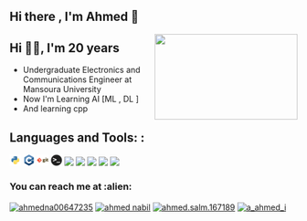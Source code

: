 ## Hi there , I'm Ahmed 👋

<img align='right' src="https://media.giphy.com/media/836HiJc7pgzy8iNXCn/giphy.gif" width="250" height="150">

## Hi 🙋‍♂️, I'm 20 years 
- Undergraduate Electronics and Communications Engineer at Mansoura University
- Now I'm Learning AI [ML , DL ]
- And learning cpp 

<h2>Languages and Tools: :</h2>

<code><img height="20" src="https://raw.githubusercontent.com/github/explore/80688e429a7d4ef2fca1e82350fe8e3517d3494d/topics/python/python.png"></code>
<code><img height="20" src="https://raw.githubusercontent.com/github/explore/80688e429a7d4ef2fca1e82350fe8e3517d3494d/topics/cpp/cpp.png"></code>
<code><img height="20" src="https://raw.githubusercontent.com/github/explore/80688e429a7d4ef2fca1e82350fe8e3517d3494d/topics/git/git.png"></code>
<code><img height="20" src="https://raw.githubusercontent.com/github/explore/80688e429a7d4ef2fca1e82350fe8e3517d3494d/topics/terminal/terminal.png"></code>
<code><img height="20" src="https://img.shields.io/badge/Jupyter-white?logo=Jupyter)https://img.shields.io/badge/Jupyter-white?logo=Jupyter"></code>
<code><img height="20" src="https://img.shields.io/badge/Pandas-darkred?logo=Pandas"></code>
<code><img height="20" src="https://img.shields.io/badge/-Numpy-lightgray?style=flat&logo=Numpy&logoColor=white&link=https://github.com/Quananhle/Python-AWS-TradingAI)](https://github.com/Quananhle/Python-AWS-TradingAI"></code>
<code><img height="20" src="https://img.shields.io/badge/-Matplotlib-black?style=flat&logo=Matplotlib&logoColor=white&link=https://github.com/Quananhle/Python-AWS-TradingAI)](https://github.com/Quananhle/Python-AWS-TradingAI"></code>
<code><img height="20" src="https://seaborn.pydata.org/_images/logo-mark-lightbg.svg"></code>


<h3 align="left">You can reach me at :alien:</h3>
<p align="left">
<a href="https://twitter.com/ahmedna00647235" target="blank"><img align="center" src="https://raw.githubusercontent.com/rahuldkjain/github-profile-readme-generator/master/src/images/icons/Social/twitter.svg" alt="ahmedna00647235" height="30" width="40" /></a>
<a href="https://linkedin.com/in/ahmed nabil" target="blank"><img align="center" src="https://raw.githubusercontent.com/rahuldkjain/github-profile-readme-generator/master/src/images/icons/Social/linked-in-alt.svg" alt="ahmed nabil" height="30" width="40" /></a>
<a href="https://fb.com/ahmed.salm.167189" target="blank"><img align="center" src="https://raw.githubusercontent.com/rahuldkjain/github-profile-readme-generator/master/src/images/icons/Social/facebook.svg" alt="ahmed.salm.167189" height="30" width="40" /></a>
<a href="https://codeforces.com/profile/a_ahmed_i" target="blank"><img align="center" src="https://raw.githubusercontent.com/rahuldkjain/github-profile-readme-generator/master/src/images/icons/Social/codeforces.svg" alt="a_ahmed_i" height="30" width="40" /></a>
</p>
